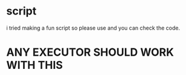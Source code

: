 # script
i tried making a fun script so please use and you can check the code. 
# ANY EXECUTOR SHOULD WORK WITH THIS
